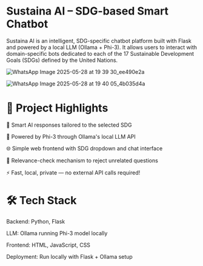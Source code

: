 # Sustaina AI – SDG-based Smart Chatbot
Sustaina AI is an intelligent, SDG-specific chatbot platform built with Flask and powered by a local LLM (Ollama + Phi-3). It allows users to interact with domain-specific bots dedicated to each of the 17 Sustainable Development Goals (SDGs) defined by the United Nations.

![WhatsApp Image 2025-05-28 at 19 39 30_ee490e2a](https://github.com/user-attachments/assets/d64bc820-3caf-4adc-8e7e-a27eb4e36a3f)

![WhatsApp Image 2025-05-28 at 19 40 05_4b035d4a](https://github.com/user-attachments/assets/10cb773f-b57b-4d9d-8c79-5b81f3ce8409)


# 🎯 Project Highlights

💬 Smart AI responses tailored to the selected SDG

🧠 Powered by Phi-3 through Ollama's local LLM API

🌐 Simple web frontend with SDG dropdown and chat interface

🔐 Relevance-check mechanism to reject unrelated questions

⚡ Fast, local, private — no external API calls required!

# 🛠️ Tech Stack

Backend: Python, Flask

LLM: Ollama running Phi-3 model locally

Frontend: HTML, JavaScript, CSS

Deployment: Run locally with Flask + Ollama setup

